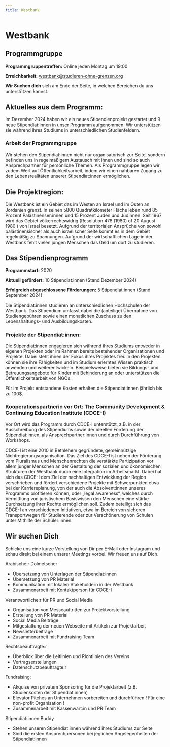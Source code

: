 ```yaml
---
title: Westbank
---
```


# Westbank

## Programmgruppe

**Programmgruppentreffen:** Online jeden Montag um 19:00

**Erreichbarkeit:** westbank@studieren-ohne-grenzen.org

**Wir Suchen dich** sieh am Ende der Seite, in welchen Bereichen du uns unterstützen kannst.

## Aktuelles aus dem Programm:
Im Dezember 2024 haben wir ein neues Stipendienprojekt gestartet und 9 neue Stipendiat:innen in unser Programm aufgenommen. Wir unterstützen sie während ihres Studiums in unterschiedlichen Studienfeldern.

### Arbeit der Programmgruppe
Wir stehen den Stipendiat:innen nicht nur organisatorisch zur Seite, sondern befinden uns in regelmäßigem Austausch mit ihnen und sind so auch Ansprechpartner für persönliche Themen. Als Programmgruppe legen wir zudem Wert auf Öffentlichkeitsarbeit, indem wir einen nahbaren Zugang zu den Lebensrealitäten unserer Stipendiat:innen ermöglichen. 

## Die Projektregion:
Die Westbank ist ein Gebiet das im Westen an Israel und im Osten an Jordanien grenzt. In seinen 5800 Quadratkilometer Fläche leben rund 85 Prozent Palästinenser:innen und 15 Prozent Juden und Jüdinnen. Seit 1967 wird das Gebiet völkerrechtswidrig (Resolution 478 (1980) of 20 August 1980 ) von Israel besetzt. Aufgrund der territorialen Ansprüche von sowohl palästinensischer als auch israelischer Seite kommt es in dem Gebiet regelmäßig zu Spannungen. Aufgrund der wirtschaftlichen Lage in der Westbank fehlt vielen jungen Menschen das Geld um dort zu studieren.

## Das Stipendienprogramm

**Programmstart:** 2020

**Aktuell gefördert:** 10 Stipendiat:innen (Stand Dezember 2024)

**Erfolgreich abgeschlossene Förderungen:** 5 Stipendiat:innen (Stand September 2024)

Die Stipendiat:innen studieren an unterschiedlichen Hochschulen der Westbank. Das Stipendium umfasst dabei die (anteilige) Übernahme von Studiengebühren sowie einen monatlichen Zuschuss zu den Lebenshaltungs- und Ausbildungskosten. 

### Projekte der Stipendiat:innen: 

Die Stipendiat:innen engagieren sich während ihres Studiums entweder in eigenen Projekten oder im Rahmen bereits bestehender Organisationen und Projekte. Dabei steht ihnen der Fokus ihres Projektes frei. In den Projekten können sie ihre Fähigkeiten und im Studium erlerntes Wissen praktisch anwenden und weiterentwickeln. Beispielsweise bieten sie Bildungs- und Betreuungsangebote für Kinder mit Behinderung an oder unterstützen die Öffentlichkeitsarbeit von NGOs.

Für im Projekt entstandene Kosten erhalten die Stipendiat:innen jährlich bis zu 100$.

### Kooperationspartnerin vor Ort: The Community Development & Continuing Education Institute (CDCE-I)

Vor Ort wird das Programm durch CDCE-I unterstützt, z.B. in der Ausschreibung des Stipendiums sowie der ideellen Förderung der Stipendiat:innen, als Ansprechpartner:innen und durch Durchführung von Workshops. 

CDCE-I ist eine 2010 in Bethlehem gegründete, gemeinnützige Nichtregierungsorganisation. 
Das Ziel des CDCE-I ist neben der Förderung vom Pluralismus und Menschenrechten die verstärkte Partizipation vor allem junger Menschen an der Gestaltung der sozialen und ökonomischen Strukturen der Westbank durch eine Integration im Arbeitsmarkt. Dabei hat sich das CDCE-I dem Ziel der nachhaltigen Entwicklung der Region verschrieben und fördert verschiedene Projekte mit Schwerpunkten etwa bei der Karriereplanung, von der auch die Absolvent:innen unseres Programms profitieren können, oder „legal awareness“, welches durch Vermittlung von juristischem Basiswissen den Menschen eine stärke Durchsetzung ihrer Rechte ermöglichen soll. Zudem beteiligt sich das CDCE-I an verschiedenen Initiativen, etwa im Bereich von sicheren Transportwegen für Studierende oder zur Verschönerung von Schulen unter Mithilfe der Schüler:innen.

## Wir suchen Dich
Schicke uns eine kurze Vorstellung von Dir per E-Mail oder Instagram und schau direkt bei einem unserer Meetings vorbei. Wir freuen uns auf Dich.

Arabische:r Dolmetscher
- Übersetzung von Unterlagen der Stipendiat:innen
- Übersetzung von PR Material
- Kommunikation mit lokalen Stakeholdern in der Westbank
- Zusammenarbeit mit Kontaktperson für CDCE-I

Verantwortliche:r für PR und Social Media
- Organisation von Messeauftritten zur Projektvorstellung
- Erstellung von PR Material
- Social Media Beiträge
- Mitgestaltung der neuen Webseite mit Artikeln zur Projektarbeit
- Newsletterbeiträge
- Zusammenarbeit mit Fundraising Team

Rechtsbeauftragte:r
- Überblick über die Leitlinien und Richtlinien des Vereins
- Vertragserstellungen
- Datenschutzbeauftragte:r

Fundraising:
- Akquise von privatem Sponsoring für die Projektarbeit (z.B. Studienkosten der Stipendiat:innen)
- Elevator Pitches an Unternehmen vorbereiten und durchführen
  ! Für eine non-profit Organisation !
- Zusammenarbeit mit Kassenwart:in und PR Team

Stipendiat:innen Buddy
- Stehen unseren Stipendiat:innen während ihres Studiums zur Seite
- Sind die ersten Ansprechpersonen bei jeglichen Angelegenheiten der Stipendiat:innen

